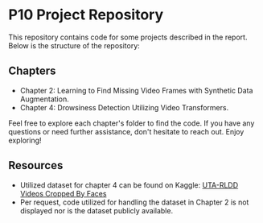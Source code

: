 # P10 Project Repository
This repository contains code for some projects described in the report. Below is the structure of the repository:

## Chapters
- Chapter 2: Learning to Find Missing Video Frames with Synthetic Data Augmentation.
- Chapter 4: Drowsiness Detection Utilizing Video Transformers.

Feel free to explore each chapter's folder to find the code. If you have any questions or need further assistance, don't hesitate to reach out. Enjoy exploring!
## Resources
- Utilized dataset for chapter 4 can be found on Kaggle: [UTA-RLDD Videos Cropped By Faces](https://www.kaggle.com/datasets/mathiasviborg/multiview-clip-generated-embeddings)
- Per request, code utilized for handling the dataset in Chapter 2 is not displayed nor is the dataset publicly available.
